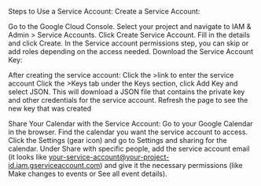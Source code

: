 Steps to Use a Service Account:
Create a Service Account:

Go to the Google Cloud Console.
Select your project and navigate to IAM & Admin > Service Accounts.
Click Create Service Account.
Fill in the details and click Create.
In the Service account permissions step, you can skip or add roles depending on the access needed.
Download the Service Account Key:

After creating the service account:
Click the >link to enter the service account
Click the >Keys tab
under the Keys section, click Add Key and select JSON.
This will download a JSON file that contains the private key and other credentials for the service account.
Refresh the page to see the new key that was created

Share Your Calendar with the Service Account:
Go to your Google Calendar in the browser.
Find the calendar you want the service account to access.
Click the Settings (gear icon) and go to Settings and sharing for the calendar.
Under Share with specific people, add the service account email (it looks like your-service-account@your-project-id.iam.gserviceaccount.com) and give it the necessary permissions (like Make changes to events or See all event details).